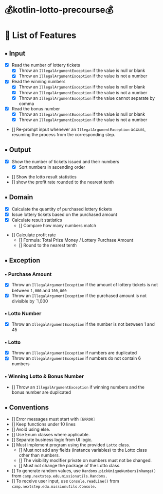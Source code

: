 # 💰kotlin-lotto-precourse💰

# 📝 List of Features

## ▪︎ Input

- [x] Read the number of lottery tickets
    - [x] Throw an `IllegalArgumentException` if the value is null or blank
    - [x] Throw an `IllegalArgumentException` if the value is not a number
- [x] Read the winning numbers
    - [x] Throw an `IllegalArgumentException` if the value is null or blank
    - [x] Throw an `IllegalArgumentException` if the value is not a number
    - [x] Throw an `IllegalArgumentException` if the value cannot separate by comma
- [x] Read the bonus number
    - [x] Throw an `IllegalArgumentException` if the value is null or blank
    - [x] Throw an `IllegalArgumentException` if the value is not a number
- [] Re-prompt input whenever an `IllegalArgumentException` occurs, resuming the process from the corresponding step.

## ▪︎ Output

- [x] Show the number of tickets issued and their numbers
    - [x] Sort numbers in ascending order
- [] Show the lotto result statistics
- [] show the profit rate rounded to the nearest tenth

## ▪︎ Domain

- [x] Calculate the quantity of purchased lottery tickets
- [x] Issue lottery tickets based on the purchased amount
- [x] Calculate result statistics
    - [] Compare how many numbers match
- [] Calculate profit rate
    - [] Formula: Total Prize Money / Lottery Purchase Amount
    - [] Round to the nearest tenth

## ▪︎ Exception

### ▪︎ Purchase Amount

- [x] Throw an `IllegalArgumentException` if the amount of lottery tickets is not between `1,000` and `100,000`
- [x] Throw an `IllegalArgumentException` if the purchased amount is not divisible by `1,000

### ▪︎ Lotto Number

- [x] Throw an `IllegalArgumentException` if the number is not between 1 and 45

### ▪︎ Lotto

- [x] Throw an `IllegalArgumentException` if numbers are duplicated
- [x] Throw an `IllegalArgumentException` if numbers do not contain 6 numbers

### ▪︎ Winning Lotto & Bonus Number

- [] Throw an `IllegalArgumentException` if winning numbers and the bonus number are duplicated

## ▪︎ Conventions

- [] Error messages must start with `[ERROR]`
- [] Keep functions under 10 lines
- [] Avoid using else.
- [] Use Enum classes where applicable.
- [] Separate business logic from UI logic.
- [] Must implement program using the provided `Lotto` class.
    - [] Must not add any fields (instance variables) to the Lotto class other than numbers.
    - [] The visibility modifier private on numbers must not be changed.
    - [] Must not change the package of the Lotto class.
- [] To generate random values, use `Randoms.pickUniqueNumbersInRange()` from `camp.nextstep.edu.missionutils.Randoms.`
- [] To receive user input, use `Console.readLine()` from `camp.nextstep.edu.missionutils.Console.`
